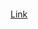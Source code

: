 ```Fruitables online web site Link 
```
[Link](https://viewer.diagrams.net/?tags=%7B%7D&highlight=0000FF&edit=_blank&layers=1&nav=1&title=Untitled%20Diagram.drawio#R7Z1rc6M4FoZ%2FTWo%2FdZclLrY%2FrpOeS016q3d6d7ZnvqQUo9hMYXBjkdj961fYCOwIO6htLJpzqrpmDAGMdV7x6PLqcOPcLtY%2Fp2w5%2F5gEPLqhg2B949zdUEroeCD%2Fl%2B%2FZ7Pb4ZLjbMUvDoDio2vE5%2FMaLncV5sywM%2BOrgQJEkkQiXhzunSRzzqTjYx9I0eTk87CmJDr91yWZc2%2FF5yiJ97%2F%2FCQMyLvb7nVn%2F4hYezefHV1HH83V8WTB1d%2FJTVnAXJy94u58ONc5smidh9WqxveZSXniqY3Xk%2FHflreWcpj0WTE%2F61fPfXz4OHzGdk8e9fbj%2B%2BW%2F3167viKs8syopfPM1WIlnwtLhpsVFFIe9%2FmX8U7DHfNVkJlooiYs5A7pAxECyM5anOHdluRxFbrsLt4bs98zAK7tkmyYS6kNqaPIVrHvy%2BC1h%2BrIzdvbxYvplf%2FEle%2FHNxM%2FmfWRTOYvl5Kn99%2Fo2TlK%2FkvdyzlSiOmItFVHzUi0r9bp4Kvt7bVRTdz1wWgUg38pDir9QrwlgIeTgotl%2F2ZKHUPt9ThOMXO1khxVl57SpY8kMRL4PYUS12p2P2e66%2ByTxJw295pKKiZPfjuN1%2BCRcRi6WsWfBq1yTZ1uNtPMIouk2iJA92nMRci3d%2BUJAmy%2F%2BwdMZFsWOZhLHYloM3kf9kydwO3ns3nrzXW7lNqm35Lz88FbdJvBKp1FV%2BDS7D%2B8LzEE9EsiwuGvEndf20KPf882MipJCPKuBkdXhbFoUMnKYqaEsEjiaCT78dlYH8%2FSJk0e%2FyScniWbQL2vbByaqg1US2tqzL8n1d8K%2BraiKL8ynaPvrmYRBwWW0nL%2FNQ8M9LNs0PepHseKvCnqwBb4drLz6OYXiKi1WFZnw1FslHVMyErD9ZHKy0mJf3%2Bf0ycDUZ%2FDcOv2b81zvLYlDP6d2xk5UMeRjP7ndn%2Bq%2FU4nVELevjldu%2FqHoaXe4K8vEQJY1QMmgRJb5tlPjNRXCdZwcPQnW9djniNY5V3zkyPNofeJDndRwlXRAIOHRQojdBER7XhsfYNjwo0ZugUPBRVQEECCV6W%2FKnMF2Jh5gtOFyCmGgEHENGSBDrBCHUNkLGYAEyahysvuNDzfvsiSBi4OHRXB%2Fg0EH0GSxkx9XZ4dlmBzGYDOsZPEjzcPWeHvpQRLbKvxQyPAz0AY8eBoMWSI%2B26DGyTg%2BD%2Ba%2B%2B0cNtHK7e00OfAOMLFkaA0dFcHPDQoU%2BVITqujY7SJ2oPHQZjl31Dx7BxuHqPDn3scjmXwXuIs8XjCS9t%2FwnSXCPwCOLjzHkHEOJaR4gPd%2Bq8qgMIEeLr3dBwkS9QgYsPA3mA44easEV82MTH0DY%2BqMEMWM%2FoUdYAhIcK%2Bp4KWBCkfLUCbdw1UAg8fmD3wz4%2FnMbrSFvjB9zeB8XOR1kUet9ja7zKloH8XsAAwQ7I0bIZYgekAwCxvgR9CLcDMsQOSFkUegdkmnL5lQ%2BwAWIgEXAAobrj4p%2B7TutpjrxiBoDsMypgxUPfrVssPqoJajlBfvluA%2FofmsHfpLHpNxbGifwzdTpor%2Feo%2Bx8gJaBBC0RZFLoFAlPQnKGXE40B77KNgSaXu4KA1FciUC7XmzQHStOGRXsJzeD2Jp3mXYW%2B08TB6awzFQKOHzXuGeTH1flRl4jmqvzw4aYx8zGPWVkUNYnMQrEBDQ8DeYCDh4vw6AA8anPQXJUeLlx6uEiPsih0esDOIWCgDXDocNBG1wV01KWgue7AFVwfnYM%2BurIo0Ed3rkTgEcSg0YkEaY0gdWlorksQA0tF3wjSPFy9J4juqEAjnZlEwBHErdFMKDanKXID3UXX2D3VnovONUh6DBr9JoMVzdPldsVFpx4jMF10ZSVA%2BHu6%2BwVddGfoBVxLwKMIlEv3Jc2BYt1F5xkMSvesK1nWAKSJpw9Jg3dBGMgDHDzoCOeyOkAP6x46OoI7l1XVAeQHHemzWbCNECbqgIePMXY%2BOoAP%2By46Oobb%2FagqAfKDjvV2BHB%2BGKgDHj9MEiEjP1rjh3UrHTVZy9U3fvj4Rp6qLHRnFHohDEUCECP4TtAuYMS6n476Bv3R3mEEXwtalYXeHUVTtqFIwGFElc2eMHgw48riIB%2FA82SWxCz6UO2dpPntcEWH6pj7ZKuJPDZ%2FcyE2BVVYJpLDyPF1KL6oh4X8%2FGf%2B%2Bb1XbN2t9%2F50p4gjg5xuvuxv7J2Vb1anbbfUebpK1E9OsnTKT9GgcGAIhbBjB6q45SV3Ul4pj5gIn%2FnBfVw%2BVan%2BILiVIpolKXolD%2Bu5r9ZAFjSve81FHczLnZePHQ4ONGvVmSQnbT6b0RWr5FAfGgBklRzi4EBZFPrYAFolz9ALuAbeEDPYXnyYwBwo1q2SQ7hv8B1i%2BtqyKPSFONOiZwDaLmkgEXAAUY8pBIhNgFh3S47gZqwtawACZKTPNcC2uhhoAx450GffAXLYN0oC9tmjzb4qCn1IE10uZhKBRxDMGdUFgli3So7g5owaYc6osij0MUw0uJhJBBxBahZrLdMkyKYC37542gvReMjJc9t67JsssAKNf4OHhcHSnK6YIWrWVwEyQ4yxC1kWhd6FRDPEGXqB1xrA%2FuTF%2B5PmQLFuhhjD7U6OsTtZFoXenSy6BqC9EAYKgccPTGTbAX5Y90KQgYEnpm8AwTS2lQx0TwxsN4SBOMCxgwz0oUiEx9XhYd8OQQZw80ZVlQDxQQY1iWvRjW0mEngYIbigpwsYse6JIATukp6qEiBGCNEHJQK%2BmqbhUoRJDBgjBiLpM0Z%2Bmz19CLKRE%2F%2FxnGaTr58en7Ov7zB5VBcgcs3kUbUyMOiS%2FrgIOVkBQAGktiT03ugijB9edjcFgR5n6gMcOzBFTQfYUb6t0Ro7QGSvPVkBkB26n6Zix4PYLGHMhZwpEnAAwRGsLgDEtQ0QEONXJysAAkQfu1qwNfjOBw5cHe%2BXGVhvEB6twaNpptTW4EFA5KM5XQUQH0QfwKz4AbwDYiCTPlOkPic8RYx0ACPO4IoYOSIEEBx5oxKAAsmRsqgjSZw9sanIUp6CwMjZKgHHEUJxLKsLHLG%2BRp1QEKNZb1QC5Aih%2BohWyoR8WMMliIk%2B4BGk5u2PSJDrE8T6onTiw12VXlUCJAjx9ZZEuGAzGCNZZ8sDHkAGBkYcBEhrAOnAqnSDlkTfAFJWAgQIGegNiWUaTiEDxEAeAAFiMHSBAGkLIG4HFqYbpLfpHUCav%2Fq99wCp8dhsAQJnQv1sjcCjiIvjWF2giP116S7gcSwXx7GqstCbldNksZAlCDu7iYFG4FHExNaJFGmNItdcmH5ECLS5EPpGkbISIEUI0Zen42vDDEUCDyMU3xzSAYx411yjfkQIcN89WVUCxAih%2BiQpvjvMUCQAMeJryuDBjKsXucgn8DyZJTGLPlR7J2l%2BP1zhoTrmPtmKIg%2FO31yITYEVlonkMHR8HYov6mkhP%2F%2BZf37vFVt3670%2F3SnkyCinmy%2F7G3tn5ZvVadstdZ4uk6JZsUqydMpPFM6wGOYRimFHS1Gl88yL7qTAUh4xET7zgxu5PBOUkvSBCXwn3GFV95UrTmXeb%2BqzLrPTtBA9HCFo1rQzoUBZJX6ct8IRRx8hAPRauKoeYOuOOHp3D18Md45i4DX1HMxqd%2FERg%2B%2FAin0bvgMir90blQCZQhzdz4DTl2YaAUgRXA7cBYrY9%2BI7gJcDO7gcuCoL3VIrywRGaruz1QGOHxSz23WCH%2FZfEkdh5Ld7oxYgQGiND2qarWSEeAq6H2IiEnAcIS5ypBMc6YAbHy5HqlqAHCFuDUfQR2kmEoAcQR9lJzhi34%2FvAjZSumikrMoCjZRniwQeRzy9PzKRwT6VFhGm467MAqGe%2FG7TNy2U7%2FO5%2FLPfQ8vd5S13nnErwL7lztM7EZAsdx5a7qqyQMvdZRUDsFGAlrvLdy7NsWLfcucBttx5aLmryqLGcodzXWYiAYgR9Nx1ASP2PXceYM%2Bdh567qix0z91Uhhs4QtB2d7RwKKYL6QRCOmC7A5wvhGK%2BkL2y0LukS7bZrv6BnQTXRCXwQGLSBEWQtAcS6747WtMIBQMSD3Opl2WhRlf1ZaSAGWIgEHAMIWNMpN4Jhtj33I0BZ1IfYyb1qixqMqmjd9tMJOA4QlXaPeSIVY5Q60lw6cBgeLNnHKlqAXKEDvTBTfRuG4oEHEeIXz%2BddpolN%2BCM24NXxm0yaPjcp8PWOhDqytgEuKBxu6wPP5Bxe6g7%2BCEZt4fNW219bwSQod4tQOP2OYqB1yIYol3i8j1Lc6zYN24P4bolqkqATCFD3S2BjjsDgQBEiMH0OCKkNYTYN22rbwOJkObx6j1CRnoPdZkmQTaFTpHmGoFHkRFOcXWBIvZ922QEd4qrqgWIETLSe6QFRlYPcbZ45ClglhgIBRxLKEXbXSdYYt%2B6TeHa7qpagCyhVLfdrebhcnkqa1nvIWKiEHgQKVN7IkSsQsS6d5uavKa2bxAxSHDbe4jUvKVWJLKiPyzTcArZc2cgEngcqUm0iBy5Pkc64N2uybMIhiNlLUCO0JpkibgGyFAkADlikFkROdIeR1z7HDEY3uwdR7zGAes%2FR%2FTBTVwDZCgScBwhY09TBg9mXJmx5SN4nsySmEUfqr2TNL8frvhQHXOfbEWRB%2BdvLsSm4ArLRHIYOr4OxZe9z3%2Fml3rvFVt3a%2FUgyTcUc%2FRwFwMxqyRLp%2FzUj1RWC6FodOxItew4L4KTQkl5xET4zA9upIX1nVajMzCIjgxKuvmyv7F3Vr5ZnbbdukBU1QPvzaiWhs2uhJX4P0qlu35YvYZBLXvwXQkqHWNdPTeoZT7srgTV1xtVUxkydW1cJauaTGUrS3WMGvaLyp0txA5T9jXrIps0pv3m2Ya7skaW1qxzB7RGtqoH2EmmNevmcY3sOYoB12OmNSvuEStnjrx%2BB1asr5GlNevtLT9DrjfwOmzeQOw%2FU%2FSJ3KKPAHqBk4lG4FFkhKb0LlDE%2BjJZOgLsSR%2BhJ70qC320ImYLyPN2BuqAxw%2BTBC3Ij9b4YX%2BBLK1J0QIGIEN8x2pVFjXvWEUfoZlIAHIE37HaCY7YXxw7hPuS1aoWIEdoTQIv9BEaigQeR0Y%2FoPvl%2FYDQmwMHzHDk3pz2wGy3PvE0lCW2dXLUc6GpMaYcJH3TGqNWQ3TFGaNGzn6kgN9cye7kNzaxXdzDtj31n2nKNnsHFA2m6sqf8h3Vc4qoYBatEY94%2BwJ58%2Fix470S1O4OLvuIGRNU3LHCIY7bUHLEteZx%2Fm329CHIRk78x3OaTb5%2BenzOvso715obH9n64WXLs3fvbqjPFjmwZ2JbQIPVPJP%2FXbD1KolEwGK58ZXF0zmTHx6TVLYPQnlOlB8dhM%2Fy4%2FbEj2F84pKJyJ5n%2BQW%2BJv%2FYhNFse9Vn9i0Oy2Pjx9Vye%2FTu0vKn7l395BfuLsxS9ij%2FH6dsnd8oj2ZhxDaL8NuxK75WehSFyxX%2FntaM8TTceHhYvd2aQa7a5ipxvbZU4tqs%2BxdfplD7G2vs7CdrTOsVWG6mSSL2H%2BNSbvOPScDzI%2F4P)
